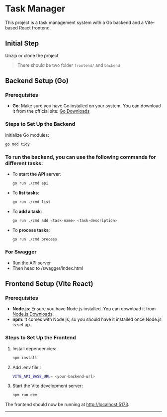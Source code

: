 # Task Manager

This project is a task management system with a Go backend and a Vite-based React frontend.

## Initial Step
Unzip or clone the project
> There should be two folder `frontend/` and `backend`

## Backend Setup (Go)

### Prerequisites

- **Go**: Make sure you have Go installed on your system. You can download it from the official site: [Go Downloads](https://go.dev/dl/)


### Steps to Set Up the Backend
Initialize Go modules:
```bash
go mod tidy
```

### To run the backend, you can use the following commands for different tasks:

- To **start the API server**:
    ```bash
    go run ./cmd api
    ```
      
- To **list tasks**:
    ```bash
    go run ./cmd list
    ```
      
- To **add a task**:
    ```bash
    go run ./cmd add <task-name> <task-description>
    ```
      
- To **process tasks**:
    ```bash
    go run ./cmd process
    ```

### For Swagger
- Run the API server
- Then head to <backend-url>/swagger/index.html

## Frontend Setup (Vite React)

### Prerequisites

- **Node.js**: Ensure you have Node.js installed. You can download it from [Node.js Downloads](https://nodejs.org/).
- **npm**: It comes with Node.js, so you should have it installed once Node.js is set up.

### Steps to Set Up the Frontend

1. Install dependencies:
    ```bash
    npm install
    ```

2. Add .env file :
    ```bash 
    VITE_API_BASE_URL= <your-backend-url>
    ```

3. Start the Vite development server:
    ```bash
    npm run dev
    ```

The frontend should now be running at [http://localhost:5173](http://localhost:5173).

---


